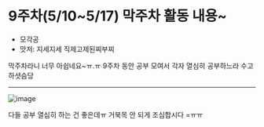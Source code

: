# 9주차(5/10~5/17) 막주차 활동 내용~
- 모각공
- 맛저: 지세지세 직제고제된찌부찌

막주차라니 너무 아쉽네요~ㅠ.ㅠ 9주차 동안 공부 모여서 각자 열심히 공부하느라 수고하셧슴당

---

![image](https://github.com/noooey/kmu-mogakco/assets/66217855/14c7ccf6-a4d4-4c6a-83c6-5ca3b96fe74a)

다들 공부 열심히 하는 건 좋은데ㅠ 거북목 안 되게 조심합시다 =ㅠㅠ
